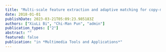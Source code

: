 ```yaml
---
title: "Multi-scale feature extraction and adaptive matching for copy-move forgery detection"
date: 2018-01-01
publishDate: 2023-03-21T05:09:23.985183Z
authors: ["XiuLi Bi", "Chi-Man Pun", "admin"]
publication_types: ["2"]
abstract: ""
featured: false
publication: "in *Multimedia Tools and Applications*"
---
```


